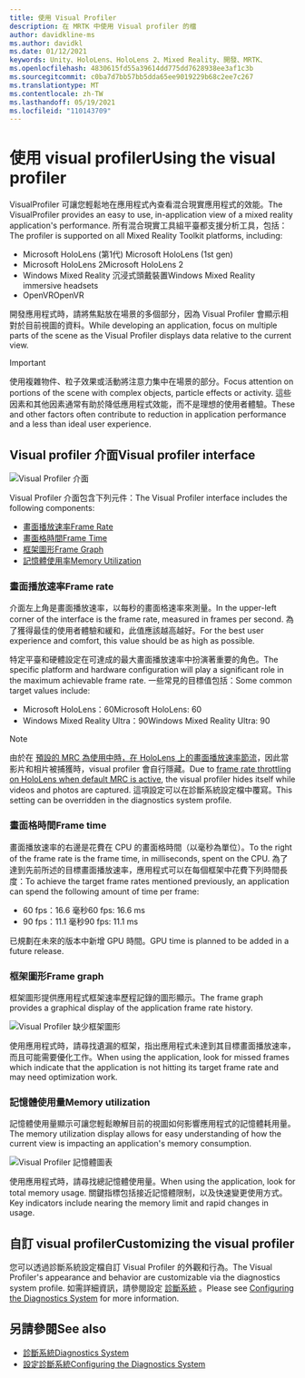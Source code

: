 ```yaml
---
title: 使用 Visual Profiler
description: 在 MRTK 中使用 Visual profiler 的檔
author: davidkline-ms
ms.author: davidkl
ms.date: 01/12/2021
keywords: Unity、HoloLens、HoloLens 2、Mixed Reality、開發、MRTK、
ms.openlocfilehash: 4830615fd55a39614dd775dd7628938ee3af1c3b
ms.sourcegitcommit: c0ba7d7bb57bb5dda65ee9019229b68c2ee7c267
ms.translationtype: MT
ms.contentlocale: zh-TW
ms.lasthandoff: 05/19/2021
ms.locfileid: "110143709"
---
```

# <a name="using-the-visual-profiler"></a><span data-ttu-id="4a4e7-104">使用 visual profiler</span><span class="sxs-lookup"><span data-stu-id="4a4e7-104">Using the visual profiler</span></span>

<span data-ttu-id="4a4e7-105">VisualProfiler 可讓您輕鬆地在應用程式內查看混合現實應用程式的效能。</span><span class="sxs-lookup"><span data-stu-id="4a4e7-105">The VisualProfiler provides an easy to use, in-application view of a mixed reality application's performance.</span></span> <span data-ttu-id="4a4e7-106">所有混合現實工具組平臺都支援分析工具，包括：</span><span class="sxs-lookup"><span data-stu-id="4a4e7-106">The profiler is supported on all Mixed Reality Toolkit platforms, including:</span></span>

- <span data-ttu-id="4a4e7-107">Microsoft HoloLens (第1代) </span><span class="sxs-lookup"><span data-stu-id="4a4e7-107">Microsoft HoloLens (1st gen)</span></span>
- <span data-ttu-id="4a4e7-108">Microsoft HoloLens 2</span><span class="sxs-lookup"><span data-stu-id="4a4e7-108">Microsoft HoloLens 2</span></span>
- <span data-ttu-id="4a4e7-109">Windows Mixed Reality 沉浸式頭戴裝置</span><span class="sxs-lookup"><span data-stu-id="4a4e7-109">Windows Mixed Reality immersive headsets</span></span>
- <span data-ttu-id="4a4e7-110">OpenVR</span><span class="sxs-lookup"><span data-stu-id="4a4e7-110">OpenVR</span></span>

<span data-ttu-id="4a4e7-111">開發應用程式時，請將焦點放在場景的多個部分，因為 Visual Profiler 會顯示相對於目前視圖的資料。</span><span class="sxs-lookup"><span data-stu-id="4a4e7-111">While developing an application, focus on multiple parts of the scene as the Visual Profiler displays data relative to the current view.</span></span>

> [!IMPORTANT]
> <span data-ttu-id="4a4e7-112">使用複雜物件、粒子效果或活動將注意力集中在場景的部分。</span><span class="sxs-lookup"><span data-stu-id="4a4e7-112">Focus attention on portions of the scene with complex objects, particle effects or activity.</span></span> <span data-ttu-id="4a4e7-113">這些因素和其他因素通常有助於降低應用程式效能，而不是理想的使用者體驗。</span><span class="sxs-lookup"><span data-stu-id="4a4e7-113">These and other factors often contribute to reduction in application performance and a less than ideal user experience.</span></span>

## <a name="visual-profiler-interface"></a><span data-ttu-id="4a4e7-114">Visual profiler 介面</span><span class="sxs-lookup"><span data-stu-id="4a4e7-114">Visual profiler interface</span></span>

![Visual Profiler 介面](../images/diagnostics/VisualProfiler.png)

<span data-ttu-id="4a4e7-116">Visual Profiler 介面包含下列元件：</span><span class="sxs-lookup"><span data-stu-id="4a4e7-116">The Visual Profiler interface includes the following components:</span></span>

- [<span data-ttu-id="4a4e7-117">畫面播放速率</span><span class="sxs-lookup"><span data-stu-id="4a4e7-117">Frame Rate</span></span>](#frame-rate)
- [<span data-ttu-id="4a4e7-118">畫面格時間</span><span class="sxs-lookup"><span data-stu-id="4a4e7-118">Frame Time</span></span>](#frame-time)
- [<span data-ttu-id="4a4e7-119">框架圖形</span><span class="sxs-lookup"><span data-stu-id="4a4e7-119">Frame Graph</span></span>](#frame-graph)
- [<span data-ttu-id="4a4e7-120">記憶體使用率</span><span class="sxs-lookup"><span data-stu-id="4a4e7-120">Memory Utilization</span></span>](#memory-utilization)

### <a name="frame-rate"></a><span data-ttu-id="4a4e7-121">畫面播放速率</span><span class="sxs-lookup"><span data-stu-id="4a4e7-121">Frame rate</span></span>

<span data-ttu-id="4a4e7-122">介面左上角是畫面播放速率，以每秒的畫面格速率來測量。</span><span class="sxs-lookup"><span data-stu-id="4a4e7-122">In the upper-left corner of the interface is the frame rate, measured in frames per second.</span></span> <span data-ttu-id="4a4e7-123">為了獲得最佳的使用者體驗和緩和，此值應該越高越好。</span><span class="sxs-lookup"><span data-stu-id="4a4e7-123">For the best user experience and comfort, this value should be as high as possible.</span></span>

<span data-ttu-id="4a4e7-124">特定平臺和硬體設定在可達成的最大畫面播放速率中扮演著重要的角色。</span><span class="sxs-lookup"><span data-stu-id="4a4e7-124">The specific platform and hardware configuration will play a significant role in the maximum achievable frame rate.</span></span> <span data-ttu-id="4a4e7-125">一些常見的目標值包括：</span><span class="sxs-lookup"><span data-stu-id="4a4e7-125">Some common target values include:</span></span>

- <span data-ttu-id="4a4e7-126">Microsoft HoloLens：60</span><span class="sxs-lookup"><span data-stu-id="4a4e7-126">Microsoft HoloLens: 60</span></span>
- <span data-ttu-id="4a4e7-127">Windows Mixed Reality Ultra：90</span><span class="sxs-lookup"><span data-stu-id="4a4e7-127">Windows Mixed Reality Ultra: 90</span></span>

> [!NOTE]
> <span data-ttu-id="4a4e7-128">由於在 [預設的 MRC 為使用中時，在 HoloLens 上的畫面播放速率節流](/windows/mixed-reality/mixed-reality-capture-for-developers#what-to-expect-when-mrc-is-enabled-on-hololens)，因此當影片和相片被捕獲時，visual profiler 會自行隱藏。</span><span class="sxs-lookup"><span data-stu-id="4a4e7-128">Due to [frame rate throttling on HoloLens when default MRC is active](/windows/mixed-reality/mixed-reality-capture-for-developers#what-to-expect-when-mrc-is-enabled-on-hololens), the visual profiler hides itself while videos and photos are captured.</span></span> <span data-ttu-id="4a4e7-129">這項設定可以在診斷系統設定檔中覆寫。</span><span class="sxs-lookup"><span data-stu-id="4a4e7-129">This setting can be overridden in the diagnostics system profile.</span></span>

### <a name="frame-time"></a><span data-ttu-id="4a4e7-130">畫面格時間</span><span class="sxs-lookup"><span data-stu-id="4a4e7-130">Frame time</span></span>

<span data-ttu-id="4a4e7-131">畫面播放速率的右邊是花費在 CPU 的畫面格時間（以毫秒為單位）。</span><span class="sxs-lookup"><span data-stu-id="4a4e7-131">To the right of the frame rate is the frame time, in milliseconds, spent on the CPU.</span></span> <span data-ttu-id="4a4e7-132">為了達到先前所述的目標畫面播放速率，應用程式可以在每個框架中花費下列時間長度：</span><span class="sxs-lookup"><span data-stu-id="4a4e7-132">To achieve the target frame rates mentioned previously, an application can spend the following amount of time per frame:</span></span>

- <span data-ttu-id="4a4e7-133">60 fps：16.6 毫秒</span><span class="sxs-lookup"><span data-stu-id="4a4e7-133">60 fps: 16.6 ms</span></span>
- <span data-ttu-id="4a4e7-134">90 fps：11.1 毫秒</span><span class="sxs-lookup"><span data-stu-id="4a4e7-134">90 fps: 11.1 ms</span></span>

<span data-ttu-id="4a4e7-135">已規劃在未來的版本中新增 GPU 時間。</span><span class="sxs-lookup"><span data-stu-id="4a4e7-135">GPU time is planned to be added in a future release.</span></span>

### <a name="frame-graph"></a><span data-ttu-id="4a4e7-136">框架圖形</span><span class="sxs-lookup"><span data-stu-id="4a4e7-136">Frame graph</span></span>

<span data-ttu-id="4a4e7-137">框架圖形提供應用程式框架速率歷程記錄的圖形顯示。</span><span class="sxs-lookup"><span data-stu-id="4a4e7-137">The frame graph provides a graphical display of the application frame rate history.</span></span>

![Visual Profiler 缺少框架圖形](../images/diagnostics/VisualProfilerMissedFrames.png)

<span data-ttu-id="4a4e7-139">使用應用程式時，請尋找遺漏的框架，指出應用程式未達到其目標畫面播放速率，而且可能需要優化工作。</span><span class="sxs-lookup"><span data-stu-id="4a4e7-139">When using the application, look for missed frames which indicate that the application is not hitting its target frame rate and may need optimization work.</span></span>

### <a name="memory-utilization"></a><span data-ttu-id="4a4e7-140">記憶體使用量</span><span class="sxs-lookup"><span data-stu-id="4a4e7-140">Memory utilization</span></span>

<span data-ttu-id="4a4e7-141">記憶體使用量顯示可讓您輕鬆瞭解目前的視圖如何影響應用程式的記憶體耗用量。</span><span class="sxs-lookup"><span data-stu-id="4a4e7-141">The memory utilization display allows for easy understanding of how the current view is impacting an application's memory consumption.</span></span>

![Visual Profiler 記憶體圖表](../images/diagnostics/VisualProfilerMemory.png)

<span data-ttu-id="4a4e7-143">使用應用程式時，請尋找總記憶體使用量。</span><span class="sxs-lookup"><span data-stu-id="4a4e7-143">When using the application, look for total memory usage.</span></span> <span data-ttu-id="4a4e7-144">關鍵指標包括接近記憶體限制，以及快速變更使用方式。</span><span class="sxs-lookup"><span data-stu-id="4a4e7-144">Key indicators include nearing the memory limit and rapid changes in usage.</span></span>

## <a name="customizing-the-visual-profiler"></a><span data-ttu-id="4a4e7-145">自訂 visual profiler</span><span class="sxs-lookup"><span data-stu-id="4a4e7-145">Customizing the visual profiler</span></span>

<span data-ttu-id="4a4e7-146">您可以透過診斷系統設定檔自訂 Visual Profiler 的外觀和行為。</span><span class="sxs-lookup"><span data-stu-id="4a4e7-146">The Visual Profiler's appearance and behavior are customizable via the diagnostics system profile.</span></span> <span data-ttu-id="4a4e7-147">如需詳細資訊，請參閱設定 [診斷系統](configuring-diagnostics.md) 。</span><span class="sxs-lookup"><span data-stu-id="4a4e7-147">Please see [Configuring the Diagnostics System](configuring-diagnostics.md) for more information.</span></span>

## <a name="see-also"></a><span data-ttu-id="4a4e7-148">另請參閱</span><span class="sxs-lookup"><span data-stu-id="4a4e7-148">See also</span></span>

- [<span data-ttu-id="4a4e7-149">診斷系統</span><span class="sxs-lookup"><span data-stu-id="4a4e7-149">Diagnostics System</span></span>](diagnostics-system-getting-started.md)
- [<span data-ttu-id="4a4e7-150">設定診斷系統</span><span class="sxs-lookup"><span data-stu-id="4a4e7-150">Configuring the Diagnostics System</span></span>](configuring-diagnostics.md)